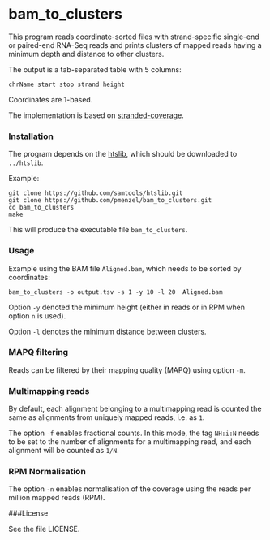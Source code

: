 bam_to_clusters
===============

This program reads coordinate-sorted files with strand-specific single-end or paired-end RNA-Seq reads
and prints clusters of mapped reads having a minimum depth and distance to other clusters.

The output is a tab-separated table with 5 columns:
```
chrName start stop strand height
```
Coordinates are 1-based.

The implementation is based on [stranded-coverage](https://github.com/pmenzel/stranded-coverage).


### Installation

The program depends on the [htslib](https://github.com/samtools/htslib), which should
be downloaded to `../htslib`.

Example:
```
git clone https://github.com/samtools/htslib.git
git clone https://github.com/pmenzel/bam_to_clusters.git
cd bam_to_clusters
make
```
This will produce the executable file `bam_to_clusters`.

### Usage
Example using the BAM file `Aligned.bam`, which needs to be sorted by coordinates:
```
bam_to_clusters -o output.tsv -s 1 -y 10 -l 20  Aligned.bam
```

Option `-y` denoted the minimum height (either in reads or in RPM when option `n` is used).

Option `-l` denotes the minimum distance between clusters.


### MAPQ filtering
Reads can be filtered by their mapping quality (MAPQ) using option `-m`.

### Multimapping reads
By default, each alignment belonging to a multimapping read is counted the same as alignments from uniquely mapped reads, i.e. as `1`.

The option `-f` enables fractional counts. In this mode, the tag `NH:i:N` needs
to be set to the number of alignments for a multimapping read, and each
alignment will be counted as `1/N`.

### RPM Normalisation
The option `-n` enables normalisation of the coverage using the reads per million mapped reads (RPM).

###License

See the file LICENSE.


